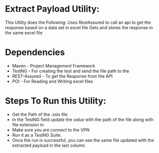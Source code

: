 # Extract Payload Utility:
This Utility does the Following:
Uses RestAssured to call an api to get the response based on a data set in excel file
Gets and stores the response in the same excel file

# Dependencies
 - Maven - Project Management Framework
 - TestNG - For creating the test and send the file path to the
 - REST-Assured - To get the Response from the API
 - POI - For Reading and Writing excel files


# Steps To Run this Utility:
  - Get the Path of the .xslx file
  - In the TestNG field update the *value* with the path of the file along with file extension in <parameter name="path" value="Give your file path" />
  - Make sure you are connect to the VPN
  - Run it as a TestNG Suite.
  - Once the run is successful, you can see the same file updated with the extracted payload in the last column 

